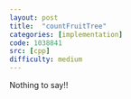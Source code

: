 ```yaml
---
layout: post
title:  "countFruitTree"
categories: [implementation]
code: 1038841
src: [cpp]
difficulty: medium
---
```


Nothing to say!!
